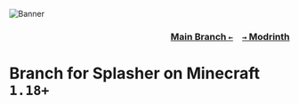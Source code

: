![Banner](https://github.com/KrLite/Splasher/blob/1.19.4/artwork/banner.png)

### <p align=right>[Main Branch `←`](https://github.com/Krlite/Splasher)&emsp;[`→` Modrinth](https://modrinth.com/mod/splasher)</p>

# Branch for Splasher on Minecraft `1.18+`
